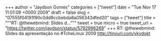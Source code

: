
+++
author = "Jaydson Gomes"
categories = ["tweet"]
date = "Tue Nov 17 11:01:09 +0000 2009"
draft = false
slug = "07555f04191f90c0dd8ccbebda8a056343dfed20"
tags = ["tweet"]
title = """RT: @thewebmind: Slides d..."""
tweet = true
micro = true
tweet_url = "https://twitter.com/jaydson/status/5792996269"
+++
RT: @thewebmind: Slides da apresentação no #TcheLinux 2009 http://tinyurl.com/ykydokt
